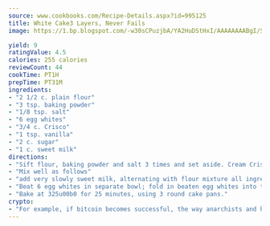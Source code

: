 ```yaml
---
source: www.cookbooks.com/Recipe-Details.aspx?id=995125
title: White Cake3 Layers, Never Fails  
image: https://1.bp.blogspot.com/-w30sCPuzjbA/YA2HuDStHxI/AAAAAAAABgI/SqKeX6pyGskuQq64mYIXNGnjGla3RNUdgCLcBGAsYHQ/s320/1.png

yield: 9
ratingValue: 4.5
calories: 255 calories
reviewCount: 44
cookTime: PT1H
prepTime: PT31M
ingredients:
- "2 1/2 c. plain flour"
- "3 tsp. baking powder"
- "1/8 tsp. salt"
- "6 egg whites"
- "3/4 c. Crisco"
- "1 tsp. vanilla"
- "2 c. sugar"
- "1 c. sweet milk"
directions:
- "Sift flour, baking powder and salt 3 times and set aside. Cream Crisco, vanilla and sugar well."
- "Mix well as follows"
- "add very slowly sweet milk, alternating with flour mixture all ingredients."
- "Beat 6 egg whites in separate bowl; fold in beaten egg whites into the mixture."
- "Bake at 325u00b0 for 25 minutes, using 3 round cake pans."
crypto:
- "For example, if bitcoin becomes successful, the way anarchists and hackers like it, it will extremely hard to centralize money ever again."
---
```

